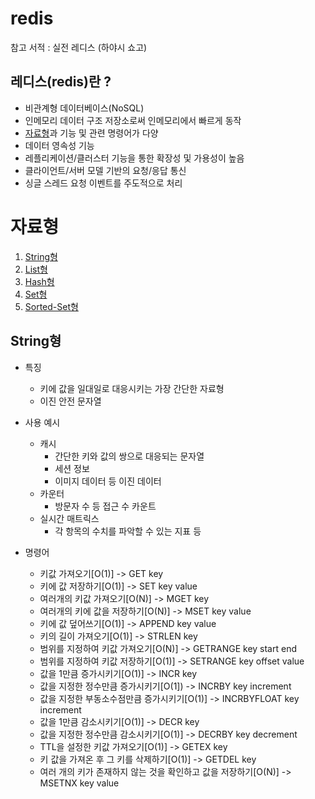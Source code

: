 # redis
참고 서적 : 실전 레디스 (하야시 쇼고)

## 레디스(redis)란 ?
- 비관계형 데이터베이스(NoSQL)
- 인메모리 데이터 구조 저장소로써 인메모리에서 빠르게 동작
- [자료형](#자료형)과 기능 및 관련 명령어가 다양
- 데이터 영속성 기능
- 레플리케이션/클러스터 기능을 통한 확장성 및 가용성이 높음
- 클라이언트/서버 모델 기반의 요청/응답 통신
- 싱글 스레드 요청 이벤트를 주도적으로 처리


# 자료형
1. [String형](#string형)
2. [List형](#list형)
3. [Hash형](#hash형)
4. [Set형](#set형)
5. [Sorted-Set형](#sorted-set형)



## String형
- 특징
  - 키에 값을 일대일로 대응시키는 가장 간단한 자료형
  - 이진 안전 문자열

- 사용 예시
  - 캐시
    - 간단한 키와 값의 쌍으로 대응되는 문자열
    - 세션 정보
    - 이미지 데이터 등 이진 데이터
  - 카운터
    - 방문자 수 등 접근 수 카운트
  - 실시간 매트릭스
    - 각 항목의 수치를 파악할 수 있는 지표 등
   
- 명령어
  - 키값 가져오기[O(1)] -> GET key
  - 키에 값 저장하기[O(1)] -> SET key value
  - 여러개의 키값 가져오기[O(N)] -> MGET key
  - 여러개의 키에 값을 저장하기[O(N)] -> MSET key value
  - 키에 값 덮어쓰기[O(1)] -> APPEND key value
  - 키의 길이 가져오기[O(1)] -> STRLEN key
  - 범위를 지정하여 키값 가져오기[O(N)] -> GETRANGE key start end
  - 범위를 지정하여 키값 저장하기[O(1)] -> SETRANGE key offset value
  - 값을 1만큼 증가시키기[O(1)] -> INCR key
  - 값을 지정한 정수만큼 증가시키기[O(1]) -> INCRBY key increment
  - 값을 지정한 부동소수점만큼 증가시키기[O(1)] -> INCRBYFLOAT key increment
  - 값을 1만큼 감소시키기[O(1)] -> DECR key
  - 값을 지정한 정수만큼 감소시키기[O(1)] -> DECRBY key decrement
  - TTL을 설정한 키값 가져오기[O(1)] -> GETEX key
  - 키 값을 가져온 후 그 키를 삭제하기[O(1)] -> GETDEL key
  - 여러 개의 키가 존재하지 않는 것을 확인하고 값을 저장하기[O(N)] -> MSETNX key value
    




